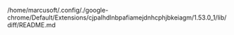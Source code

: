 /home/marcusoft/.config/./google-chrome/Default/Extensions/cjpalhdlnbpafiamejdnhcphjbkeiagm/1.53.0_1/lib/diff/README.md